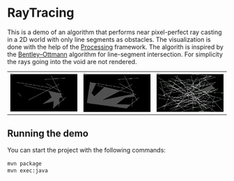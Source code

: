 # RayTracing
This is a demo of an algorithm that performs near pixel-perfect ray casting in a 2D world with only line segments as obstacles. The visualization is done with the help of the [Processing](https://processing.org/) framework. The algorith is inspired by the [Bentley–Ottmann](https://en.wikipedia.org/wiki/Bentley%E2%80%93Ottmann_algorithm) algorithm for line-segment intersection. For simplicity the rays going into the void are not rendered.

|  | | |
|--|--|--|
| <img src="docs/demo-1.png" width="400"> | <img src="docs/demo-2.png" width="400"> | <img src="docs/demo-3.png" width="400"> |

## Running the demo
You can start the project with the following commands:
```
mvn package
mvn exec:java
```
